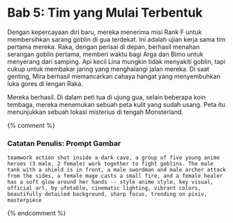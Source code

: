 # Bab 5: Tim yang Mulai Terbentuk

Dengan kepercayaan diri baru, mereka menerima misi Rank F untuk membersihkan sarang goblin di gua terdekat. Ini adalah ujian kerja sama tim pertama mereka. Raka, dengan perisai di depan, berhasil menahan serangan goblin pertama, memberi waktu bagi Arga dan Bimo untuk menyerang dari samping. Api kecil Lina mungkin tidak menyakiti goblin, tapi cukup untuk membakar jaring yang menghalangi jalan mereka. Di saat genting, Mira berhasil memancarkan cahaya hangat yang menyembuhkan luka gores di lengan Raka.

Mereka berhasil. Di dalam peti tua di ujung gua, selain beberapa koin tembaga, mereka menemukan sebuah peta kulit yang sudah usang. Peta itu menunjukkan sebuah lokasi misterius di tengah Monsterland.

{% comment %}
### Catatan Penulis: Prompt Gambar
```
teamwork action shot inside a dark cave, a group of five young anime heroes (3 male, 2 female) work together to fight goblins. The male tank with a shield is in front, a male swordman and male archer attack from the sides, a female mage casts a small fire, and a female healer has a soft glow around her hands -- style anime style, key visual, official art, by ufotable, cinematic lighting, vibrant colors, beautifully detailed background, sharp focus, trending on pixiv, masterpiece
```
{% endcomment %}